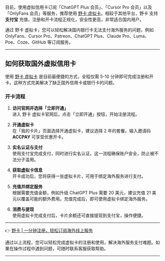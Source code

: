 目前，使用虚拟信用卡订阅「ChatGPT Plus 会员」、「Cursor Pro 会员」以及「OnlyFans 会员」等服务，推荐使用 [野卡 虚拟卡](https://bit.ly/bewildcard)。相较于其他平台，野卡 支持 **支付宝** 充值，注册和开卡流程正规化，安全性更高，非常适合国内用户。

通过 野卡 虚拟卡，您可以轻松解决国内银行卡无法支付海外服务的问题，例如 OnlyFans、Cursor Pro、Patreon、ChatGPT Plus、Claude Pro、Luma、Poe、Coze、GitHub 等订阅服务。

---

## 如何获取国外虚拟信用卡

使用 [野卡 虚拟卡](https://bit.ly/bewildcard) 是目前最便捷的方式，全程仅需 5-10 分钟即可完成注册和开卡。这种方式完美解决了缺乏国外信用卡或银行卡的问题。

### 开卡流程

1. **访问官网并选择「立即开通」**  
   进入 野卡 虚拟卡官网后，点击「立即开通」按钮，开始注册流程。

2. **开通虚拟卡**  
   在「我的卡片」页面选择开通虚拟卡，建议选择 2 年的套餐。输入邀请码 **ACCPAY** 可享受优惠开卡。

3. **实名认证与支付**  
   使用支付宝完成支付，同时进行实名认证。这一流程确保账户安全，防止被不法分子滥用。

4. **获取虚拟卡信息**  
   开卡成功后，您将获得一张虚拟卡片，可用于绑定海外服务进行支付。

5. **充值并绑定服务**  
   根据需要充值金额，例如升级 ChatGPT Plus 需要 20 美元，建议充值 21 美元以覆盖可能的额外费用。充值完成后，即可使用虚拟卡绑定海外服务。

6. **消费与提现**  
   使用虚拟卡完成支付后，卡片余额还可直接提现到支付宝，操作便捷。

---

👉 [野卡 | 一分钟注册，轻松订阅海外线上服务](https://bit.ly/bewildcard)

通过以上流程，您可以轻松完成虚拟卡的注册和使用，解决海外服务支付难题。如果在操作过程中遇到问题，可随时联系客服获取帮助。

---